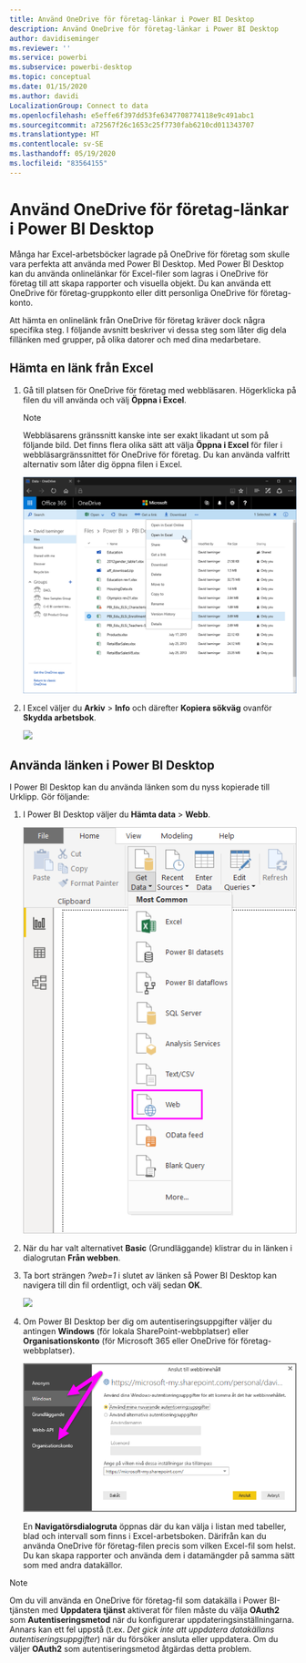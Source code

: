 ```yaml
---
title: Använd OneDrive för företag-länkar i Power BI Desktop
description: Använd OneDrive för företag-länkar i Power BI Desktop
author: davidiseminger
ms.reviewer: ''
ms.service: powerbi
ms.subservice: powerbi-desktop
ms.topic: conceptual
ms.date: 01/15/2020
ms.author: davidi
LocalizationGroup: Connect to data
ms.openlocfilehash: e5effe6f397dd53fe6347708774118e9c491abc1
ms.sourcegitcommit: a72567f26c1653c25f7730fab6210cd011343707
ms.translationtype: HT
ms.contentlocale: sv-SE
ms.lasthandoff: 05/19/2020
ms.locfileid: "83564155"
---
```

# <a name="use-onedrive-for-business-links-in-power-bi-desktop"></a>Använd OneDrive för företag-länkar i Power BI Desktop
Många har Excel-arbetsböcker lagrade på OneDrive för företag som skulle vara perfekta att använda med Power BI Desktop. Med Power BI Desktop kan du använda onlinelänkar för Excel-filer som lagras i OneDrive för företag till att skapa rapporter och visuella objekt. Du kan använda ett OneDrive för företag-gruppkonto eller ditt personliga OneDrive för företag-konto.

Att hämta en onlinelänk från OneDrive för företag kräver dock några specifika steg. I följande avsnitt beskriver vi dessa steg som låter dig dela fillänken med grupper, på olika datorer och med dina medarbetare.

## <a name="get-a-link-from-excel"></a>Hämta en länk från Excel
1. Gå till platsen för OneDrive för företag med webbläsaren. Högerklicka på filen du vill använda och välj **Öppna i Excel**.
   
   > [!NOTE]
   > Webbläsarens gränssnitt kanske inte ser exakt likadant ut som på följande bild. Det finns flera olika sätt att välja **Öppna i Excel** för filer i webbläsargränssnittet för OneDrive för företag. Du kan använda valfritt alternativ som låter dig öppna filen i Excel.
   > 
   > 
   
   ![](media/desktop-use-onedrive-business-links/odb-links_02.png)
2. I Excel väljer du **Arkiv** > **Info** och därefter **Kopiera sökväg** ovanför **Skydda arbetsbok**.
   
   ![](media/desktop-use-onedrive-business-links/onedrive-copy-path.png)

## <a name="use-the-link-in-power-bi-desktop"></a>Använda länken i Power BI Desktop
I Power BI Desktop kan du använda länken som du nyss kopierade till Urklipp. Gör följande:

1. I Power BI Desktop väljer du **Hämta data** > **Webb**.
   
   ![](media/desktop-use-onedrive-business-links/power-bi-web-link-onedrive.png)
2. När du har valt alternativet **Basic** (Grundläggande) klistrar du in länken i dialogrutan **Från webben**.
3. Ta bort strängen *?web=1* i slutet av länken så Power BI Desktop kan navigera till din fil ordentligt, och välj sedan **OK**.
   
    ![](media/desktop-use-onedrive-business-links/power-bi-web-link-confirmation.png) 
4. Om Power BI Desktop ber dig om autentiseringsuppgifter väljer du antingen **Windows** (för lokala SharePoint-webbplatser) eller **Organisationskonto** (för Microsoft 365 eller OneDrive för företag-webbplatser).
   
   ![](media/desktop-use-onedrive-business-links/odb-links_06.png)

   En **Navigatörsdialogruta** öppnas där du kan välja i listan med tabeller, blad och intervall som finns i Excel-arbetsboken. Därifrån kan du använda OneDrive för företag-filen precis som vilken Excel-fil som helst. Du kan skapa rapporter och använda dem i datamängder på samma sätt som med andra datakällor.

> [!NOTE]
> Om du vill använda en OneDrive för företag-fil som datakälla i Power BI-tjänsten med **Uppdatera tjänst** aktiverat för filen måste du välja **OAuth2** som **Autentiseringsmetod** när du konfigurerar uppdateringsinställningarna. Annars kan ett fel uppstå (t.ex. *Det gick inte att uppdatera datakällans autentiseringsuppgifter*) när du försöker ansluta eller uppdatera. Om du väljer **OAuth2** som autentiseringsmetod åtgärdas detta problem.
> 
> 

